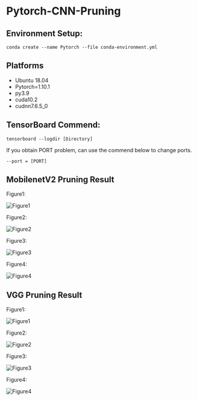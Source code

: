# Pytorch-CNN-Pruning
## Environment Setup:
```conda create --name Pytorch --file conda-environment.yml```

## Platforms
- Ubuntu 18.04
- Pytorch=1.10.1
- py3.9
- cuda10.2
- cudnn7.6.5_0


## TensorBoard Commend:
```tensorboard --logdir [Directory]```

If you obtain PORT problem, can use the commend below to change ports.


```--port = [PORT]```


## MobilenetV2 Pruning Result


Figure1:

![Figure1](MobilenetV2-data/Figure1.png)


Figure2:

![Figure2](MobilenetV2-data/Figure2.png)

Figure3:

![Figure3](MobilenetV2-data/Figure3.png)

Figure4:

![Figure4](MobilenetV2-data/Figure4.png)

## VGG Pruning Result


Figure1:

![Figure1](VGG-Data/Figure1.png)


Figure2:

![Figure2](VGG-Data/Figure2.png)

Figure3:

![Figure3](VGG-Data/Figure3.png)

Figure4:

![Figure4](VGG-Data/Figure4.png)